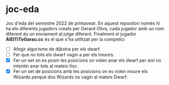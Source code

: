# joc-eda
Joc d'eda del semestre 2022 de primavear.
En aquest repositori només hi ha els diferents jugadors creats per Gerard Oliva, cada jugador amb un nom diferent és un enviament al jutge diferent. 
Finalment el jugador **AIElTiToGarau.cc** és el que s'ha utilitzat per la competici

- [ ] Afegir algorisme de dijkstra per els dwarf.
- [ ] Fer que no tots els dwarf vagin a per els tresors.
- [x] Fer un set on es posin les posicions on volen anar els dwarf per així no intentin anar tots al mateix lloc.
- [x] Fer un set de posicions amb les posicions on es volen moure els Wizards perquè dos Wizards no vagin al mateix Dwarf.